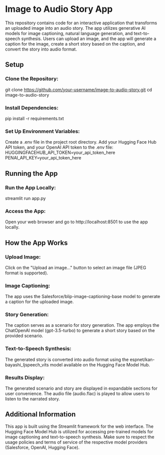 # Image to Audio Story App
This repository contains code for an interactive application that transforms an uploaded image into an audio story. The app utilizes generative AI models for image captioning, natural language generation, and text-to-speech synthesis. Users can upload an image, and the app will generate a caption for the image, create a short story based on the caption, and convert the story into audio format.

## Setup

### Clone the Repository:
git clone https://github.com/your-username/image-to-audio-story.git
cd image-to-audio-story

### Install Dependencies:
pip install -r requirements.txt

### Set Up Environment Variables:
Create a .env file in the project root directory.
Add your Hugging Face Hub API token, and your OpenAI API token to the .env file:
HUGGINGFACEHUB_API_TOKEN=your_api_token_here
PENAI_API_KEY=your_api_token_here


## Running the App

### Run the App Locally:
streamlit run app.py

### Access the App:
Open your web browser and go to http://localhost:8501 to use the app locally.

## How the App Works

### Upload Image:
Click on the "Upload an image..." button to select an image file (JPEG format is supported).

### Image Captioning:
The app uses the Salesforce/blip-image-captioning-base model to generate a caption for the uploaded image.

### Story Generation:
The caption serves as a scenario for story generation.
The app employs the ChatOpenAI model (gpt-3.5-turbo) to generate a short story based on the provided scenario.

### Text-to-Speech Synthesis:
The generated story is converted into audio format using the espnet/kan-bayashi_ljspeech_vits model available on the Hugging Face Model Hub.

### Results Display:
The generated scenario and story are displayed in expandable sections for user convenience.
The audio file (audio.flac) is played to allow users to listen to the narrated story.

## Additional Information
This app is built using the Streamlit framework for the web interface.
The Hugging Face Model Hub is utilized for accessing pre-trained models for image captioning and text-to-speech synthesis.
Make sure to respect the usage policies and terms of service of the respective model providers (Salesforce, OpenAI, Hugging Face).